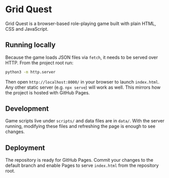 # Grid Quest

Grid Quest is a browser-based role-playing game built with plain HTML, CSS and JavaScript.

## Running locally

Because the game loads JSON files via `fetch`, it needs to be served over HTTP. From the project root run:

```bash
python3 -m http.server
```

Then open `http://localhost:8000/` in your browser to launch `index.html`. Any other static server (e.g. `npx serve`) will work as well. This mirrors how the project is hosted with GitHub Pages.

## Development

Game scripts live under `scripts/` and data files are in `data/`. With the server running, modifying these files and refreshing the page is enough to see changes.

## Deployment

The repository is ready for GitHub Pages. Commit your changes to the default branch and enable Pages to serve `index.html` from the repository root.
